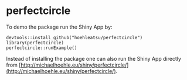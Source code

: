 # perfectcircle

To demo the package run the Shiny App by:

    devtools::install_github("hoehleatsu/perfectcircle")
    library(perfectcircle)
    perfectcircle::runExample()

Instead of installing the package one can also run the Shiny App directly from
[http://michaelhoehle.eu/shiny/perfectcircle/](http://michaelhoehle.eu/shiny/perfectcircle/).
